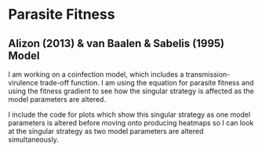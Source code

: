 # Parasite Fitness 

## Alizon (2013) & van Baalen & Sabelis (1995) Model

I am working on a coinfection model, which includes a transmission-virulence trade-off function. I am using the equation for parasite fitness and using the fitness gradient to see how the singular strategy is affected as the model parameters are altered.

I include the code for plots which show this singular strategy as one model parameters is altered before moving onto producing heatmaps so I can look at the singular strategy as two model parameters are altered simultaneously.
